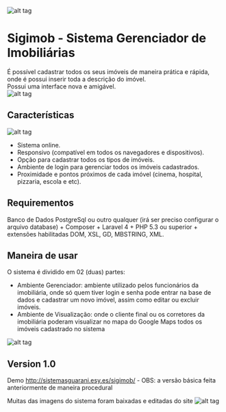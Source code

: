 ![alt tag](https://github.com/renankabal/cadastro-imobiliario/blob/master/images/telas-do-sistema/logo.png)

Sigimob - Sistema Gerenciador de Imobiliárias
=========

É possível cadastrar todos os seus imóveis de maneira prática e rápida, onde é possui inserir toda a descrição do imóvel.  
Possui uma interface nova e amigável.  
![alt tag](https://github.com/renankabal/cadastro-imobiliario/blob/master/images/telas-do-sistema/inicial.png)

Características
----
![alt tag](https://github.com/renankabal/cadastro-imobiliario/blob/master/images/telas-do-sistema/recursos.png)

  - Sistema online.
  - Responsivo (compatível em todos os navegadores e dispositivos).
  - Opção para cadastrar todos os tipos de imóveis.
  - Ambiente de login para gerenciar todos os imóveis cadastrados.
  - Proximidade e pontos próximos de cada imóvel (cinema, hospital, pizzaria, escola e etc).

Requirementos
----

Banco de Dados PostgreSql ou outro qualquer (irá ser preciso configurar o arquivo database) + Composer + Laravel 4 + PHP 5.3 ou superior + extensões habilitadas DOM, XSL, GD, MBSTRING, XML.


Maneira de usar
----

O sistema é dividido em 02 (duas) partes:
- Ambiente Gerenciador: ambiente utilizado pelos funcionários da imobiliária, onde só quem tiver login e senha pode entrar na base de dados e cadastrar um novo imóvel, assim como editar ou excluir imóveis.
- Ambiente de Visualização: onde o cliente final ou os corretores da imobiliária poderam visualizar no mapa do Google Maps todos os imóveis cadastrado no sistema

![alt tag](https://github.com/renankabal/cadastro-imobiliario/blob/master/images/telas-do-sistema/mapa.png)

Version 1.0
----
Demo http://sistemasguarani.esy.es/sigimob/ - OBS: a versão básica feita anteriormente de maneira procedural

Muitas das imagens do sistema foram baixadas e editadas do site ![alt tag](https://github.com/renankabal/cadastro-imobiliario/blob/master/images/telas-do-sistema/freepik.png)


